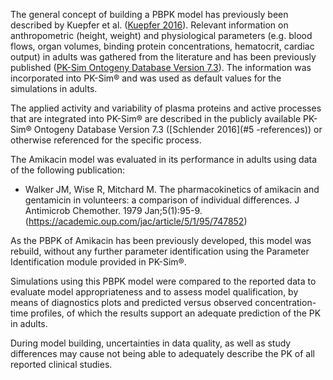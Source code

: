 The general concept of building a PBPK model has previously been described by Kuepfer et al. ([Kuepfer 2016](#-references)). Relevant information on anthropometric (height, weight) and physiological parameters (e.g. blood flows, organ volumes, binding protein concentrations, hematocrit, cardiac output) in adults was gathered from the literature and has been previously published ([PK-Sim Ontogeny Database Version 7.3](#5-references)). The information was incorporated into PK-Sim® and was used as default values for the simulations in adults.

The  applied activity and variability of plasma proteins and active processes that are integrated into PK-Sim® are described in the publicly available PK-Sim® Ontogeny Database Version 7.3 ([Schlender 2016](#5 -references)) or otherwise referenced for the specific process.

The Amikacin model was evaluated in its performance in adults using data of the following  publication:

- Walker JM, Wise R, Mitchard M. The pharmacokinetics of amikacin and gentamicin in volunteers: a comparison of individual differences. J Antimicrob Chemother. 1979 Jan;5(1):95-9.
  (https://academic.oup.com/jac/article/5/1/95/747852)

As the PBPK of Amikacin has been previously developed, this model was rebuild, without any further parameter identification using the Parameter Identification module provided in PK-Sim®. 

Simulations using this PBPK model were compared to the reported data to evaluate model appropriateness and to assess model qualification, by means of diagnostics plots and predicted versus observed concentration-time profiles, of which the results support an adequate prediction of the PK in adults.

During model building, uncertainties in data quality, as well as study differences may cause not being able to adequately describe the PK of all reported clinical studies. 

